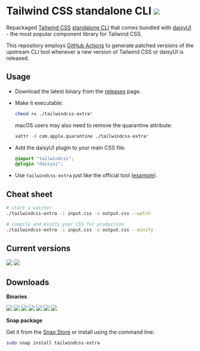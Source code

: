 # Tailwind CSS standalone CLI [![](https://img.shields.io/static/v1?label=&message=EXTRA&color=green)](#)

Repackaged [Tailwind CSS](https://tailwindcss.com) [standalone CLI](https://tailwindcss.com/blog/standalone-cli)
that comes bundled with [daisyUI](https://daisyui.com/) -
the most popular component library for Tailwind CSS.

This repository employs [GitHub Actions](https://github.com/dobicinaitis/tailwind-cli-extra/actions)
to generate patched versions of the upstream CLI tool whenever a new version of Tailwind CSS or daisyUI is released.

## Usage

* Download the latest binary from
  the [releases](https://github.com/dobicinaitis/tailwind-cli-extra/releases/latest) page.

* Make it executable:

  ```bash
  chmod +x ./tailwindcss-extra*
  ```

  macOS users may also need to remove the quarantine attribute:

  ```bash
  xattr -d com.apple.quarantine ./tailwindcss-extra*
  ```

* Add the daisyUI plugin to your main CSS file:

  ```css
  @import "tailwindcss";
  @plugin "daisyui";
  ```

* Use `tailwindcss-extra` just like the official tool ([example](/example/readme.md)).

## Cheat sheet

```bash
# start a watcher
./tailwindcss-extra -i input.css -o output.css --watch

# compile and minify your CSS for production
./tailwindcss-extra -i input.css -o output.css --minify
```

## Current versions

[![](https://img.shields.io/badge/Tailwind%20CSS-v4.1.11-06B6D4?logo=tailwind-css&logoColor=06B6D4)](https://github.com/tailwindlabs/tailwindcss/releases/tag/v4.1.11)
[![](https://img.shields.io/badge/daisyUI-v5.0.47-1ad1a5?logo=daisyui&logoColor=1ad1a5)](https://github.com/saadeghi/daisyui/releases/tag/v5.0.47)

## Downloads

**Binaries**

[![](https://img.shields.io/badge/Linux-x64-black?logo=linux&logoColor=black)](https://github.com/dobicinaitis/tailwind-cli-extra/releases/latest/download/tailwindcss-extra-linux-x64)
[![](https://img.shields.io/badge/Linux-arm64-black?logo=linux&logoColor=black)](https://github.com/dobicinaitis/tailwind-cli-extra/releases/latest/download/tailwindcss-extra-linux-arm64)
[![](https://img.shields.io/badge/Linux-x64--musl-black?logo=linux&logoColor=black)](https://github.com/dobicinaitis/tailwind-cli-extra/releases/latest/download/tailwindcss-extra-linux-x64-musl)
[![](https://img.shields.io/badge/Linux-arm64--musl-black?logo=linux&logoColor=black)](https://github.com/dobicinaitis/tailwind-cli-extra/releases/latest/download/tailwindcss-extra-linux-arm64-musl)
[![](https://img.shields.io/badge/macOS-x64-white?logo=apple&logoColor=white)](https://github.com/dobicinaitis/tailwind-cli-extra/releases/latest/download/tailwindcss-extra-macos-x64)
[![](https://img.shields.io/badge/macOS-arm64-white?logo=apple&logoColor=white)](https://github.com/dobicinaitis/tailwind-cli-extra/releases/latest/download/tailwindcss-extra-macos-arm64)
[![](https://img.shields.io/badge/Windows-x64-0078D4?logo=windows&logoColor=0078D4)](https://github.com/dobicinaitis/tailwind-cli-extra/releases/latest/download/tailwindcss-extra-windows-x64.exe)

**Snap package**

Get it from the [Snap Store](https://snapcraft.io/tailwindcss-extra) or install using the command line:

```bash
sudo snap install tailwindcss-extra
```
